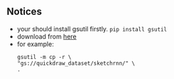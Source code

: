 ## Notices
* your should install gsutil firstly.
  ```pip install gsutil```
* download from [here](https://console.cloud.google.com/storage/browser/quickdraw_dataset?pageState=(%22StorageObjectListTable%22:(%22f%22:%22%255B%255D%22))&prefix=&forceOnObjectsSortingFiltering=false)
* for example:
  ```
  gsutil -m cp -r \
  "gs://quickdraw_dataset/sketchrnn/" \
  .
  ```
